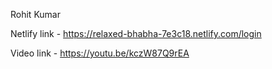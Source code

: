 Rohit Kumar

Netlify link - https://relaxed-bhabha-7e3c18.netlify.com/login

Video link - https://youtu.be/kczW87Q9rEA
